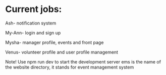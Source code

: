 # Current jobs:
Ash- notification system

My-Ann-  login and sign up

Mysha- manager profile, events and front page

Venus- volunteer profile and user profile management

Note! Use npm run dev to start the development server
ems is the name of the website directory, it stands for event management system 
